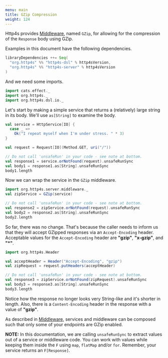 ```yaml
---
menu: main
title: GZip Compression
weight: 124
---
```


Http4s provides [Middleware], named `GZip`, for allowing for the compression of the `Response`
body using GZip.

Examples in this document have the following dependencies.

```scala
libraryDependencies ++= Seq(
  "org.http4s" %% "http4s-dsl" % http4sVersion,
  "org.http4s" %% "http4s-server" % http4sVersion
)
```

And we need some imports.

```scala mdoc
import cats.effect._
import org.http4s._
import org.http4s.dsl.io._
```

Let's start by making a simple service that returns a (relatively) large string
in its body. We'll use `as[String]` to examine the body.

```scala mdoc
val service = HttpService[IO] {
  case _ =>
    Ok("I repeat myself when I'm under stress. " * 3)
}

val request = Request[IO](Method.GET, uri("/"))

// Do not call 'unsafeRun' in your code - see note at bottom.
val response1 = service.orNotFound(request).unsafeRunSync
val body1 = response1.as[String].unsafeRunSync
body1.length
```

Now we can wrap the service in the `GZip` middleware.

```scala mdoc
import org.http4s.server.middleware._
val zipService = GZip(service)

// Do not call 'unsafeRun' in your code - see note at bottom.
val response2 = zipService.orNotFound(request).unsafeRunSync
val body2 = response2.as[String].unsafeRunSync
body2.length
```

So far, there was no change. That's because the caller needs to inform us that
they will accept GZipped responses via an `Accept-Encoding` header. Acceptable
values for the `Accept-Encoding` header are **"gzip"**, **"x-gzip"**, and **"*"**.

```scala mdoc
import org.http4s.Header

val acceptHeader = Header("Accept-Encoding", "gzip")
val zipRequest = request.putHeaders(acceptHeader)

// Do not call 'unsafeRun' in your code - see note at bottom.
val response3 = zipService.orNotFound(zipRequest).unsafeRunSync
val body3 = response3.as[String].unsafeRunSync
body3.length
```

Notice how the response no longer looks very String-like and it's shorter in
length. Also, there is a `Content-Encoding` header in the response with a value
of **"gzip"**.

As described in [Middleware], services and middleware can be composed such
that only some of your endpoints are GZip enabled.

**NOTE:** In this documentation, we are calling `unsafeRunSync` to extract values out 
of a service or middleware code. You can work with values while keeping them inside the
`F` using `map`, `flatMap` and/or `for`. Remember, your service returns an
`F[Response]`.

[Middleware]: ../middleware
